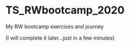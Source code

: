 # TS_RWbootcamp_2020
 My RW bootcamp exercises and journey 
 
 (I will complete it later...just in a few minutes)
